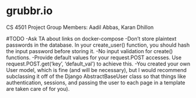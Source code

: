 # grubbr.io

CS 4501 Project
Group Members: Aadil Abbas, Karan Dhillon

#TODO
-Ask TA about links on docker-compose
-Don’t store plaintext passwords in the database. In your create_user() function, you should hash the input password before storing it.
-No input validation for create() functions.
-Provide default values for your request.POST accesses. Use request.POST.get(‘key’, ‘default_val’) to achieve this.
-You created your own User model, which is fine (and will be necessary), but I would recommend subclassing it off of the Django AbstractBaseUser class so that things like authentication, sessions, and passing the user to each page in a template are taken care of for you).
